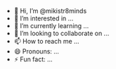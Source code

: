 - 👋 Hi, I’m @mikistr8minds
- 👀 I’m interested in ...
- 🌱 I’m currently learning ...
- 💞️ I’m looking to collaborate on ...
- 📫 How to reach me ...
- 😄 Pronouns: ...
- ⚡ Fun fact: ...

<!---
mikistr8minds/mikistr8minds is a ✨ special ✨ repository because its `README.md` (this file) appears on your GitHub profile.
You can click the Preview link to take a look at your changes.
--->
